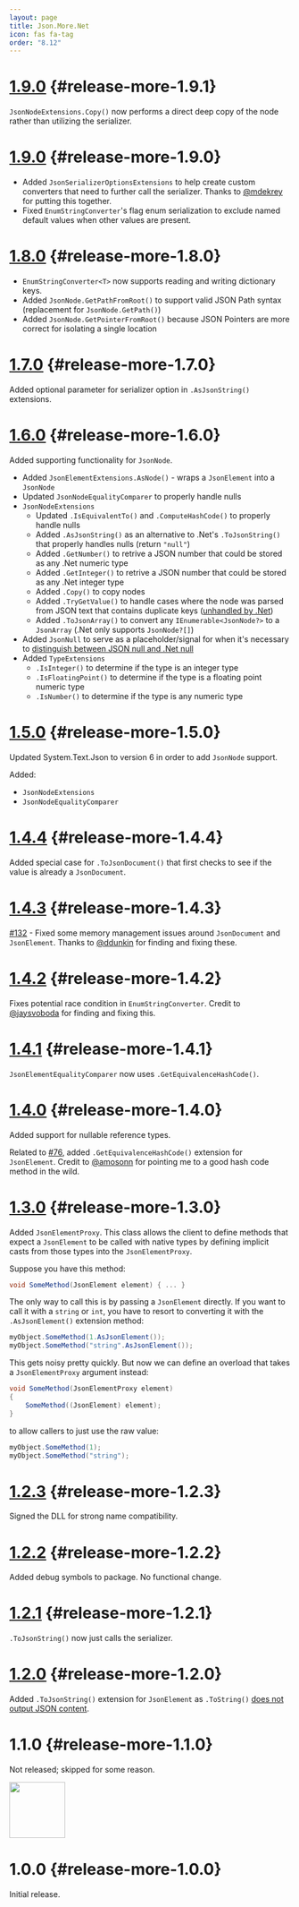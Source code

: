 ```yaml
---
layout: page
title: Json.More.Net
icon: fas fa-tag
order: "8.12"
---
```

# [1.9.0](https://github.com/gregsdennis/json-everything/commit/2a1fa87a2a75b56f0b912b70b194f8399acb6d7b) {#release-more-1.9.1}

`JsonNodeExtensions.Copy()` now performs a direct deep copy of the node rather than utilizing the serializer.

# [1.9.0](https://github.com/gregsdennis/json-everything/pull/418) {#release-more-1.9.0}

- Added `JsonSerializerOptionsExtensions` to help create custom converters that need to further call the serializer.  Thanks to [@mdekrey](https://github.com/mdekrey) for putting this together.
- Fixed `EnumStringConverter`'s flag enum serialization to exclude named default values when other values are present.

# [1.8.0](https://github.com/gregsdennis/json-everything/pull/418) {#release-more-1.8.0}

- `EnumStringConverter<T>` now supports reading and writing dictionary keys.
- Added `JsonNode.GetPathFromRoot()` to support valid JSON Path syntax (replacement for `JsonNode.GetPath()`)
- Added `JsonNode.GetPointerFromRoot()` because JSON Pointers are more correct for isolating a single location

# [1.7.0](https://github.com/gregsdennis/json-everything/pull/328) {#release-more-1.7.0}

Added optional parameter for serializer option in `.AsJsonString()` extensions.

# [1.6.0](https://github.com/gregsdennis/json-everything/pull/280) {#release-more-1.6.0}

Added supporting functionality for `JsonNode`.

- Added `JsonElementExtensions.AsNode()` - wraps a `JsonElement` into a `JsonNode`
- Updated `JsonNodeEqualityComparer` to properly handle nulls
- `JsonNodeExtensions`
    - Updated `.IsEquivalentTo()` and `.ComputeHashCode()` to properly handle nulls
    - Added `.AsJsonString()` as an alternative to .Net's `.ToJsonString()` that properly handles nulls (return `"null"`)
    - Added `.GetNumber()` to retrive a JSON number that could be stored as any .Net numeric type
    - Added `.GetInteger()` to retrive a JSON number that could be stored as any .Net integer type
    - Added `.Copy()` to copy nodes
    - Added `.TryGetValue()` to handle cases where the node was parsed from JSON text that contains duplicate keys ([unhandled by .Net](https://github.com/dotnet/runtime/issues/70604))
    - Added `.ToJsonArray()` to convert any `IEnumerable<JsonNode?>` to a `JsonArray` (.Net only supports `JsonNode?[]`)
- Added `JsonNull` to serve as a placeholder/signal for when it's necessary to [distinguish between JSON null and .Net null](https://github.com/dotnet/runtime/issues/68128)
- Added `TypeExtensions`
    - `.IsInteger()` to determine if the type is an integer type
    - `.IsFloatingPoint()` to determine if the type is a floating point numeric type
    - `.IsNumber()` to determine if the type is any numeric type

# [1.5.0](https://github.com/gregsdennis/json-everything/pull/243) {#release-more-1.5.0}

Updated System.Text.Json to version 6 in order to add `JsonNode` support.

Added:

- `JsonNodeExtensions`
- `JsonNodeEqualityComparer`

# [1.4.4](https://github.com/gregsdennis/json-everything/pull/163) {#release-more-1.4.4}

Added special case for `.ToJsonDocument()` that first checks to see if the value is already a `JsonDocument`.

# [1.4.3](https://github.com/gregsdennis/json-everything/pull/133) {#release-more-1.4.3}

[#132](https://github.com/gregsdennis/json-everything/pull/132) - Fixed some memory management issues around `JsonDocument` and `JsonElement`.  Thanks to [@ddunkin](https://github.com/ddunkin) for finding and fixing these.

# [1.4.2](https://github.com/gregsdennis/json-everything/pull/105) {#release-more-1.4.2}

Fixes potential race condition in `EnumStringConverter`.  Credit to [@jaysvoboda](https://github.com/jaysvoboda) for finding and fixing this.

# [1.4.1](https://github.com/gregsdennis/json-everything/pull/78) {#release-more-1.4.1}

`JsonElementEqualityComparer` now uses `.GetEquivalenceHashCode()`.

# [1.4.0](https://github.com/gregsdennis/json-everything/pull/75) {#release-more-1.4.0}

Added support for nullable reference types.

Related to [#76](https://github.com/gregsdennis/json-everything/issues/76), added `.GetEquivalenceHashCode()` extension for `JsonElement`.  Credit to [@amosonn](https://github.com/amosonn) for pointing me to a good hash code method in the wild.

# [1.3.0](https://github.com/gregsdennis/json-everything/pull/65) {#release-more-1.3.0}

Added `JsonElementProxy`.  This class allows the client to define methods that expect a `JsonElement` to be called with native types by defining implicit casts from those types into the `JsonElementProxy`.

Suppose you have this method:

```c#
void SomeMethod(JsonElement element) { ... }
```

The only way to call this is by passing a `JsonElement` directly.  If you want to call it with a `string` or `int`, you have to resort to converting it with the `.AsJsonElement()` extension method:

```c#
myObject.SomeMethod(1.AsJsonElement());
myObject.SomeMethod("string".AsJsonElement());
```

This gets noisy pretty quickly.  But now we can define an overload that takes a `JsonElementProxy` argument instead:

```c#
void SomeMethod(JsonElementProxy element)
{
    SomeMethod((JsonElement) element);
}
```

to allow callers to just use the raw value:

```c#
myObject.SomeMethod(1);
myObject.SomeMethod("string");
```

# [1.2.3](https://github.com/gregsdennis/json-everything/pull/61) {#release-more-1.2.3}

Signed the DLL for strong name compatibility.

# [1.2.2](https://github.com/gregsdennis/json-everything/pull/45) {#release-more-1.2.2}

Added debug symbols to package.  No functional change.

# [1.2.1](https://github.com/gregsdennis/json-everything/pull/24) {#release-more-1.2.1}

`.ToJsonString()` now just calls the serializer.

# [1.2.0](https://github.com/gregsdennis/json-everything/pull/24) {#release-more-1.2.0}

Added `.ToJsonString()` extension for `JsonElement` as `.ToString()` [does not output JSON content](https://github.com/dotnet/runtime/issues/42502).

# 1.1.0 {#release-more-1.1.0}

Not released; skipped for some reason.

<img src="https://i.imgflip.com/1myuho.jpg" style="height:100px"></img>

# 1.0.0 {#release-more-1.0.0}

Initial release.

